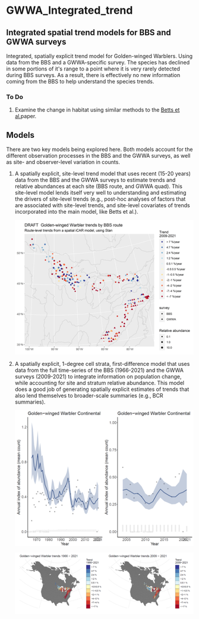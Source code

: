 # GWWA_Integrated_trend

## Integrated spatial trend models for BBS and GWWA surveys

Integrated, spatially explicit trend model for Golden-winged Warblers. Using data from the BBS and a GWWA-specific survey. The species has declined in some portions of it's range to a point where it is very rarely detected during BBS surveys. As a result, there is effectively no new information coming from the BBS to help understand the species trends.

### To Do

1.  Examine the change in habitat using similar methods to the [Betts et al.](https://doi.org/10.1038/s41559-022-01737-8)paper.

## Models

There are two key models being explored here. Both models account for the different observation processes in the BBS and the GWWA surveys, as well as site- and observer-level variation in counts.

1.  A spatially explicit, site-level trend model that uses recent (15-20 years) data from the BBS and the GWWA surveys to estimate trends and relative abundances at each site (BBS route, and GWWA quad). This site-level model lends itself very well to understanding and estimating the drivers of site-level trends (e.g., post-hoc analyses of factors that are associated with site-level trends, and site-level covariates of trends incorporated into the main model, like Betts et al.).

    ![trend map from site level trends](figures/images/Golden-winged_Warbler_Trends_w_observer_2009.png)

2.  A spatially explicit, 1-degree cell strata, first-difference model that uses data from the full time-series of the BBS (1966-2021) and the GWWA surveys (2009-2021) to integrate information on population change, while accounting for site and stratum relative abundance. This model does a good job of generating spatially explicit estimates of trends that also lend themselves to broader-scale summaries (e.g., BCR summaries).

    ![](figures/images/first_difference_trajectory.png)

    ![](figures/images/first_difference_trend_maps.png)
